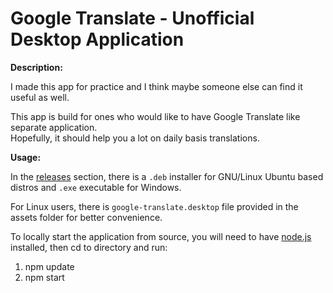 # Google Translate - Unofficial Desktop Application

**Description:**

I made this app for practice and I think maybe someone else can find it useful as well.

This app is build for ones who would like to have Google Translate like separate application.  
Hopefully, it should help you a lot on daily basis translations.

**Usage:**

In the [releases](https://github.com/SrdjanMilic/google-translate/releases) section, there is a `.deb` installer for GNU/Linux Ubuntu based distros and `.exe` executable for Windows.

For Linux users, there is `google-translate.desktop` file provided in the assets folder for better convenience.

To locally start the application from source, you will need to have [node.js](https://nodejs.org/en/) installed, then cd to directory and run:

1. npm update
2. npm start
